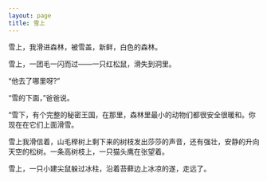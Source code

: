 ```yaml
---
layout: page
title: 雪上
---
```


雪上，我滑进森林，被雪盖，新鲜，白色的森林。

雪上，一团毛一闪而过——一只红松鼠，滑失到洞里。

“他去了哪里呀?”

“雪的下面，”爸爸说。

“雪下，有个完整的秘密王国，在那里，森林里最小的动物们都很安全很暖和。你现在在它们上面滑雪。

雪上我滑信着，山毛榉树上剩下来的树枝发出莎莎的声音，还有强壮，安静的升向天空的松树。一条高树枝上，一只猫头鹰在张望着。

雪上，一只小建尖鼠躲过冰柱，沿着苔藓边上冰凉的遂，走远了。
